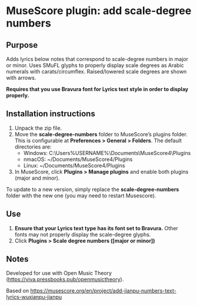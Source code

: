 # MuseScore plugin: add scale-degree numbers

## Purpose

Adds lyrics below notes that correspond to scale-degree numbers in major or minor. Uses SMuFL glyphs to properly display scale degrees as Arabic numerals with carats/circumflex. Raised/lowered scale degrees are shown with arrows.

**Requires that you use Bravura font for Lyrics text style in order to display properly.**

## Installation instructions

1. Unpack the zip file.
2. Move the **scale-degree-numbers** folder to MuseScore’s plugins folder. This is configurable at **Preferences > General > Folders**. The default directories are:
    - Windows: C:\Users\%USERNAME%\Documents\MuseScore4\Plugins
    - nmacOS: ~/Documents/MuseScore4/Plugins
    - Linux: ~/Documents/MuseScore4/Plugins
3. In MuseScore, click **Plugins > Manage plugins** and enable both plugins (major and minor).

To update to a new version, simply replace the **scale-degree-numbers** folder with the new one (you may need to restart Musescore).

## Use

1. **Ensure that your Lyrics text type has its font set to Bravura.** Other fonts may not properly display the scale-degree glyphs.
2. Click **Plugins > Scale degree numbers ([major or minor])**

## Notes

Developed for use with Open Music Theory (https://viva.pressbooks.pub/openmusictheory).

Based on https://musescore.org/en/project/add-jianpu-numbers-text-lyrics-wuxianpu-jianpu
